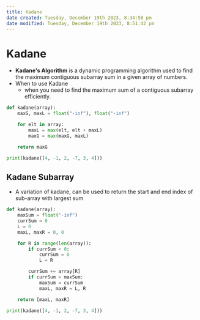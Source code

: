 ```yaml
---
title: Kadane
date created: Tuesday, December 19th 2023, 8:34:58 pm
date modified: Tuesday, December 19th 2023, 8:51:42 pm
---
```


# Kadane

- **Kadane's Algorithm** is a dynamic programming algorithm used to find the maximum contiguous subarray sum in a given array of numbers.
- When to use Kadane
	- when you need to find the maximum sum of a contiguous subarray efficiently.

```python
def kadane(array):
	maxG, maxL = float("-inf"), float("-inf")

	for elt in array:
		maxL = max(elt, elt + maxL)
		maxG = max(maxG, maxL)

	return maxG

print(kadane([4, -1, 2, -7, 3, 4]))
```

## Kadane Subarray

- A variation of kadane, can be used to return the start and end index of sub-array with largest sum

```python
def kadane(array):
	maxSum = float("-inf")
	currSum = 0
	L = 0
	maxL, maxR = 0, 0

	for R in range(len(array)):
		if currSum < 0:
			currSum = 0
			L = R

		currSum += array[R]
		if currSum > maxSum:
			maxSum = currSum
			maxL, maxR = L, R

	return [maxL, maxR]

print(kadane([4, -1, 2, -7, 3, 4]))
```
